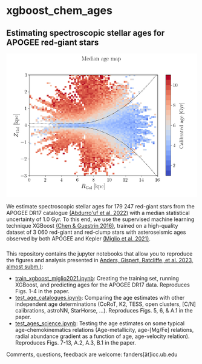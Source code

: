 # xgboost_chem_ages

## Estimating spectroscopic stellar ages for APOGEE red-giant stars

![Age map](im/RZ_agecoloured.png)

We estimate spectroscopic stellar ages for 179 247 red-giant stars from the APOGEE DR17 catalogue [(Abdurro'uf et al. 2022)](https://ui.adsabs.harvard.edu/abs/2022ApJS..259...35A/abstract) with a median statistical uncertainty of 1.0 Gyr. To this end, we use the supervised machine learning technique XGBoost [(Chen & Guestrin 2016)](https://ui.adsabs.harvard.edu/abs/2016arXiv160302754C/abstract), trained on a high-quality dataset of 3 060 red-giant and red-clump stars with asteroseismic ages observed by both APOGEE and Kepler [(Miglio et al. 2021)](https://ui.adsabs.harvard.edu/abs/2021A%26A...645A..85M/abstract). 

### 

This repository contains the jupyter notebooks that allow you to reproduce the figures and analysis presented in [Anders, Gispert, Ratcliffe, et al. 2023,  almost subm.)](arxiv.org/TBD):

* [train_xgboost_miglio2021.ipynb](py/train_xgboost_miglio2021.ipynb): Creating the training set, running XGBoost, and predicting ages for the APOGEE DR17 data. Reproduces Figs. 1-4 in the paper.
* [test_age_catalogues.ipynb](py/test_age_catalogues.ipynb): Comparing the age estimates with other independent age determinations (CoRoT, K2, TESS, open clusters, [C/N] calibrations, astroNN, StarHorse, ...). Reproduces Figs. 5, 6, & A.1 in the paper.
* [test_ages_science.ipynb](py/test_ages_science.ipynb): Testing the age estimates on some typical age-chemokinematics relations (Age-metallicity, age-[Mg/Fe] relations, radial abundance gradient as a function of age, age-velocity relation). Reproduces Figs. 7-13, A.2, A.3, B.1 in the paper.

Comments, questions, feedback are welcome: fanders[ät]icc.ub.edu
